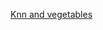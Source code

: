 [Knn and vegetables](https://github.com/Tiques1/Knn-and-vegetables/assets/112898566/9268d7bf-4974-43b7-bc43-8313a0d1637c)

